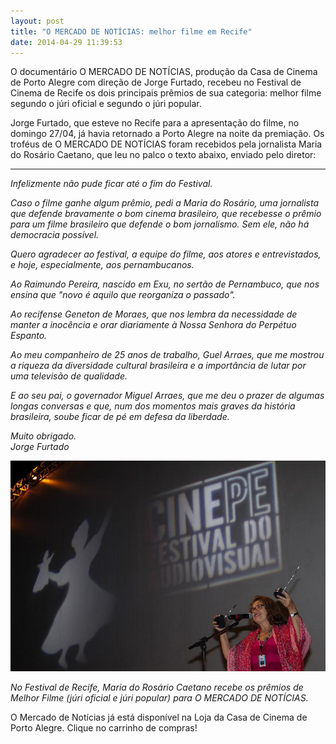 ```yaml
---
layout: post
title: "O MERCADO DE NOTÍCIAS: melhor filme em Recife"
date: 2014-04-29 11:39:53
---
```

O documentário O MERCADO DE NOTÍCIAS, produção da Casa de Cinema de Porto Alegre com direção de Jorge Furtado, recebeu no Festival de Cinema de Recife os dois principais prêmios de sua categoria: melhor filme segundo o júri oficial e segundo o júri popular.

Jorge Furtado, que esteve no Recife para a apresentação do filme, no domingo 27/04, já havia retornado a Porto Alegre na noite da premiação. Os troféus de O MERCADO DE NOTÍCIAS foram recebidos pela jornalista Maria do Rosário Caetano, que leu no palco o texto abaixo, enviado pelo diretor:

- - -

*Infelizmente não pude ficar até o fim do Festival.*

*Caso o filme ganhe algum prêmio, pedi a Maria do Rosário, uma jornalista que defende bravamente o bom cinema brasileiro, que recebesse o prêmio para um filme brasileiro que defende o bom jornalismo. Sem ele, não há democracia possível.*

*Quero agradecer ao festival, a equipe do filme, aos atores e entrevistados, e hoje, especialmente, aos pernambucanos.*

*Ao Raimundo Pereira, nascido em Exu, no sertão de Pernambuco, que nos ensina que "novo é aquilo que reorganiza o passado".*

*Ao recifense Geneton de Moraes, que nos lembra da necessidade de manter a inocência e orar diariamente à Nossa Senhora do Perpétuo Espanto.*

*Ao meu companheiro de 25 anos de trabalho, Guel Arraes, que me mostrou a riqueza da diversidade cultural brasileira e a importância de lutar por uma televisão de qualidade.*

*E ao seu pai, o governador Miguel Arraes, que me deu o prazer de algumas longas conversas e que, num dos momentos mais graves da história brasileira, soube ficar de pé em defesa da liberdade.*

*Muito obrigado.*\
*Jorge Furtado*

![](/uploads/rosario_recife.jpg)

*No Festival de Recife, Maria do Rosário Caetano recebe os prêmios de Melhor Filme (júri oficial e júri popular) para O MERCADO DE NOTÍCIAS.*

O Mercado de Notícias já está disponível na Loja da Casa de Cinema de Porto Alegre. Clique no carrinho de compras!
